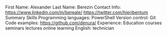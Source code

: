 First Name: Alexander
Last Name: Berezin
Contact Info: https://www.linkedin.com/in/bereale/
https://twitter.com/hieribentum
Summary
Skills
Programming languages: PowerShell
Version control: Git
Code examples: https://github.com/denura/
Experience:
Education
courses
seminars
lectures
online learning
English: technician